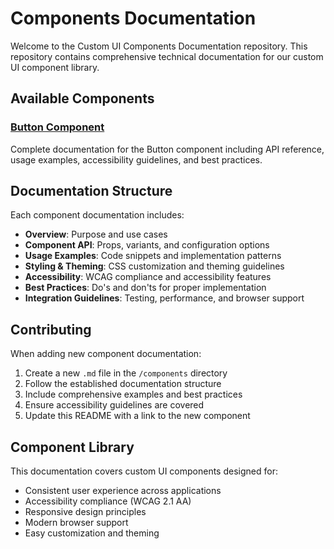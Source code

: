 # Components Documentation

Welcome to the Custom UI Components Documentation repository. This repository contains comprehensive technical documentation for our custom UI component library.

## Available Components

### [Button Component](./components/button.md)
Complete documentation for the Button component including API reference, usage examples, accessibility guidelines, and best practices.

## Documentation Structure

Each component documentation includes:

- **Overview**: Purpose and use cases
- **Component API**: Props, variants, and configuration options
- **Usage Examples**: Code snippets and implementation patterns
- **Styling & Theming**: CSS customization and theming guidelines
- **Accessibility**: WCAG compliance and accessibility features
- **Best Practices**: Do's and don'ts for proper implementation
- **Integration Guidelines**: Testing, performance, and browser support

## Contributing

When adding new component documentation:

1. Create a new `.md` file in the `/components` directory
2. Follow the established documentation structure
3. Include comprehensive examples and best practices
4. Ensure accessibility guidelines are covered
5. Update this README with a link to the new component

## Component Library

This documentation covers custom UI components designed for:
- Consistent user experience across applications
- Accessibility compliance (WCAG 2.1 AA)
- Responsive design principles
- Modern browser support
- Easy customization and theming